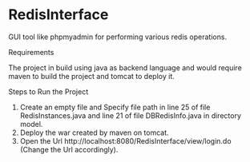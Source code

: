 # RedisInterface
GUI tool like phpmyadmin for performing various redis operations.

Requirements

The project in build using java as backend language and would require maven to build the project and tomcat to deploy it.


Steps to Run the Project

1. Create an empty file and Specify file path in line 25 of file RedisInstances.java and line 21 of file DBRedisInfo.java in directory model.
2. Deploy the war created by maven on tomcat.
3. Open the Url http://localhost:8080/RedisInterface/view/login.do (Change the Url accordingly).




